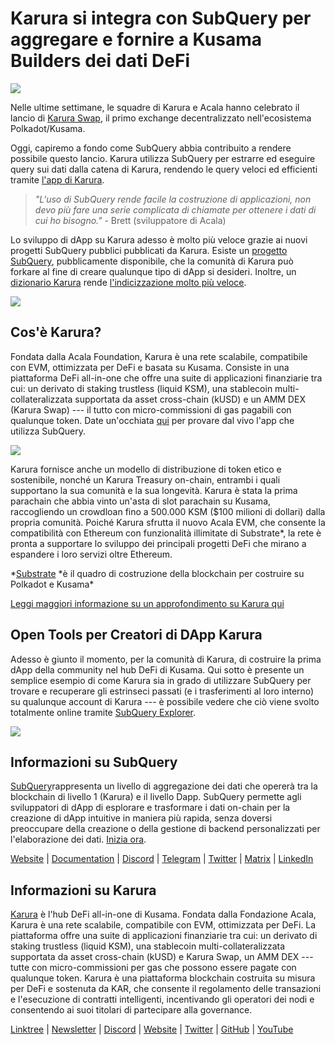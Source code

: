 # Karura si integra con SubQuery per aggregare e fornire a Kusama Builders dei dati DeFi

![](https://cdn-images-1.medium.com/max/1600/0*EBj5be1webNUchfi)

Nelle ultime settimane, le squadre di Karura e Acala hanno celebrato il lancio di [Karura Swap](https://apps.karura.network/), il primo exchange decentralizzato nell'ecosistema Polkadot/Kusama.

Oggi, capiremo a fondo come SubQuery abbia contribuito a rendere possibile questo lancio. Karura utilizza SubQuery per estrarre ed eseguire query sui dati dalla catena di Karura, rendendo le query veloci ed efficienti tramite [l'app di Karura](https://apps.karura.network/).

> *"L'uso di SubQuery rende facile la costruzione di applicazioni, non devo più fare una serie complicata di chiamate per ottenere i dati di cui ho bisogno."* - Brett (sviluppatore di Acala)

Lo sviluppo di dApp su Karura adesso è molto più veloce grazie ai nuovi progetti SubQuery pubblici pubblicati da Karura. Esiste un [progetto SubQuery](https://explorer.subquery.network/subquery/AcalaNetwork/karura), pubblicamente disponibile, che la comunità di Karura può forkare al fine di creare qualunque tipo di dApp si desideri. Inoltre, un [dizionario Karura](https://explorer.subquery.network/subquery/AcalaNetwork/karura-dictionary) rende [l'indicizzazione molto più veloce](../blogs/20210630-SubQuery-Just-Got-a-lot-Faster-with-the-Dictionary.md).

![](https://cdn-images-1.medium.com/max/1600/1*vvI_pI93mhe4kzSNQ2yMoQ.png)

## Cos'è Karura?

Fondata dalla Acala Foundation, Karura è una rete scalabile, compatibile con EVM, ottimizzata per DeFi e basata su Kusama. Consiste in una piattaforma DeFi all-in-one che offre una suite di applicazioni finanziarie tra cui: un derivato di staking trustless (liquid KSM), una stablecoin multi-collateralizzata supportata da asset cross-chain (kUSD) e un AMM DEX (Karura Swap) --- il tutto con micro-commissioni di gas pagabili con qualunque token. Date un'occhiata [qui](http://apps.karura.network) per provare dal vivo l'app che utilizza SubQuery.

![](https://cdn-images-1.medium.com/max/1600/0*g174RcFJwJcw2ITS)

Karura fornisce anche un modello di distribuzione di token etico e sostenibile, nonché un Karura Treasury on-chain, entrambi i quali supportano la sua comunità e la sua longevità. Karura è stata la prima parachain che abbia vinto un'asta di slot parachain su Kusama, raccogliendo un crowdloan fino a 500.000 KSM ($100 milioni di dollari) dalla propria comunità. Poiché Karura sfrutta il nuovo Acala EVM, che consente la compatibilità con Ethereum con funzionalità illimitate di Substrate*, la rete è pronta a supportare lo sviluppo dei principali progetti DeFi che mirano a espandere i loro servizi oltre Ethereum.

*[Substrate](http://substrate.dev/) *è il quadro di costruzione della blockchain per costruire su Polkadot e Kusama\*

[Leggi maggiori informazione su un approfondimento su Karura qui](https://medium.com/acalanetwork/countdown-to-karura-a-deep-dive-on-the-defi-hub-of-kusama-410066fc1e1f)

## Open Tools per Creatori di DApp Karura

Adesso è giunto il momento, per la comunità di Karura, di costruire la prima dApp della community nel hub DeFi di Kusama. Qui sotto è presente un semplice esempio di come Karura sia in grado di utilizzare SubQuery per trovare e recuperare gli estrinseci passati (e i trasferimenti al loro interno) su qualunque account di Karura --- è possibile vedere che ciò viene svolto totalmente online tramite [SubQuery Explorer](https://explorer.subquery.network/subquery/AcalaNetwork/karura).

![](https://cdn-images-1.medium.com/max/1600/0*t6stH0LeQC8M5fSp)

## Informazioni su SubQuery

[SubQuery](https://subquery.network/)rappresenta un livello di aggregazione dei dati che opererà tra la blockchain di livello 1 (Karura) e il livello Dapp. SubQuery permette agli sviluppatori di dApp di esplorare e trasformare i dati on-chain per la creazione di dApp intuitive in maniera più rapida, senza doversi preoccupare della creazione o della gestione di backend personalizzati per l'elaborazione dei dati. [Inizia ora](https://doc.subquery.network/).

[Website](https://subquery.network/) | [Documentation](https://doc.subquery.network/) | [Discord](https://discord.com/invite/78zg8aBSMG) | [Telegram](https://t.me/subquerynetwork) | [Twitter](https://twitter.com/subquerynetwork) | [Matrix](https://matrix.to/#/#subquery:matrix.org) | [LinkedIn](https://www.linkedin.com/company/subquery)

## Informazioni su Karura

[Karura](http://acala.network/karura) è l'hub DeFi all-in-one di Kusama. Fondata dalla Fondazione Acala, Karura è una rete scalabile, compatibile con EVM, ottimizzata per DeFi. La piattaforma offre una suite di applicazioni finanziarie tra cui: un derivato di staking trustless (liquid KSM), una stablecoin multi-collateralizzata supportata da asset cross-chain (kUSD) e Karura Swap, un AMM DEX --- tutte con micro-commissioni per gas che possono essere pagate con qualunque token. Karura è una piattaforma blockchain costruita su misura per DeFi e sostenuta da KAR, che consente il regolamento delle transazioni e l'esecuzione di contratti intelligenti, incentivando gli operatori dei nodi e consentendo ai suoi titolari di partecipare alla governance.

[Linktree](http://linktr.ee/karuranetwork) | [Newsletter](https://share.hsforms.com/1X9RxkXk-R62I0VNbATaDXw4h8qc) | [Discord](https://discord.gg/vdbFVCH) | [Website](http://acala.network/karura) | [Twitter](https://twitter.com/KaruraNetwork) | [GitHub](https://github.com/AcalaNetwork/Acala) | [YouTube](http://youtube.com/c/acalanetwork)
